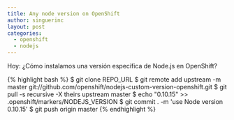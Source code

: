 ```yaml
---
title: Any node version on OpenShift
author: singuerinc
layout: post
categories:
  - openshift
  - nodejs
---
```

Hoy: &iquest;C&oacute;mo instalamos una versi&oacute;n espec&iacute;fica de Node.js en OpenShift?

{% highlight bash %}
$ git clone REPO_URL
$ git remote add upstream -m master git://github.com/openshift/nodejs-custom-version-openshift.git
$ git pull -s recursive -X theirs upstream master
$ echo "0.10.15" >> .openshift/markers/NODEJS_VERSION
$ git commit . -m 'use Node version 0.10.15'
$ git push origin master
{% endhighlight %}